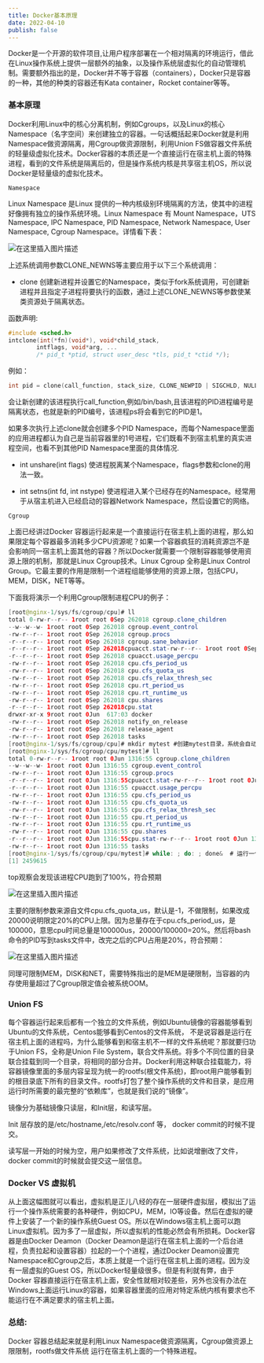 ```yaml
---
title: Docker基本原理
date: 2022-04-10
publish: false
---
```


Docker是一个开源的软件项目,让用户程序部署在一个相对隔离的环境运行，借此在Linux操作系统上提供一层额外的抽象，以及操作系统层虚拟化的自动管理机制。需要额外指出的是，Docker并不等于容器（containers），Docker只是容器的一种，其他的种类的容器还有Kata container，Rocket container等等。

### 基本原理

Docker利用Linux中的核心分离机制，例如Cgroups，以及Linux的核心Namespace（名字空间）来创建独立的容器。一句话概括起来Docker就是利用Namespace做资源隔离，用Cgroup做资源限制，利用Union FS做容器文件系统的轻量级虚拟化技术。Docker容器的本质还是一个直接运行在宿主机上面的特殊进程，看到的文件系统是隔离后的，但是操作系统内核是共享宿主机OS，所以说Docker是轻量级的虚拟化技术。

`Namespace`

Linux Namespace 是Linux 提供的一种内核级别环境隔离的方法，使其中的进程好像拥有独立的操作系统环境。Linux Namespace 有 Mount Namespace，UTS Namespace, IPC Namespace, PID Namespace, Network Namespace, User Namespace, Cgroup Namespace。详情看下表：

![在这里插入图片描述](https://img-blog.csdnimg.cn/c12691157742429d857041c0ae23e6d4.png)

上述系统调用参数CLONE_NEWNS等主要应用于以下三个系统调用：

* clone 创建新进程并设置它的Namespace，类似于fork系统调用，可创建新进程并且指定子进程将要执行的函数，通过上述CLONE_NEWNS等参数使某类资源处于隔离状态。

函数声明:
```c
#include <sched.h>
intclone(int(*fn)(void*), void*child_stack,
        intflags, void*arg, ...
        /* pid_t *ptid, struct user_desc *tls, pid_t *ctid */);
```
例如：

```c
int pid = clone(call_function, stack_size, CLONE_NEWPID | SIGCHLD, NULL);
```

会让新创建的该进程执行call_function,例如/bin/bash,且该进程的PID进程编号是隔离状态，也就是新的PID编号，该进程ps将会看到它的PID是1。

如果多次执行上述clone就会创建多个PID Namespace，而每个Namespace里面的应用进程都认为自己是当前容器里的1号进程，它们既看不到宿主机里的真实进程空间，也看不到其他PID Namespace里面的具体情况.

* int unshare(int flags) 使进程脱离某个Namespace，flags参数和clone的用法一致。

* int setns(int fd, int nstype) 使进程进入某个已经存在的Namespace。经常用于从宿主机进入已经启动的容器Network Namespace，然后设置它的网络。

`Cgroup`

上面已经讲过Docker 容器运行起来是一个直接运行在宿主机上面的进程，那么如果限定每个容器最多消耗多少CPU资源呢？如果一个容器疯狂的消耗资源岂不是会影响同一宿主机上面其他的容器？所以Docker就需要一个限制容器能够使用资源上限的机制，那就是Linux Cgroup技术。Linux Cgroup 全称是Linux Control Group。它最主要的作用是限制一个进程组能够使用的资源上限，包括CPU，MEM，DISK，NET等等。

下面我将演示一个利用Cgroup限制进程CPU的例子：

```java
[root@nginx-1/sys/fs/cgroup/cpu]# ll
total 0-rw-r--r-- 1root root 0Sep 262018 cgroup.clone_children
--w--w--w- 1root root 0Sep 262018 cgroup.event_control
-rw-r--r-- 1root root 0Sep 262018 cgroup.procs
-r--r--r-- 1root root 0Sep 262018 cgroup.sane_behavior
-r--r--r-- 1root root 0Sep 262018cpuacct.stat-rw-r--r-- 1root root 0Sep 262018 cpuacct.usage
-r--r--r-- 1root root 0Sep 262018 cpuacct.usage_percpu
-rw-r--r-- 1root root 0Sep 262018 cpu.cfs_period_us
-rw-r--r-- 1root root 0Sep 262018 cpu.cfs_quota_us
-rw-r--r-- 1root root 0Sep 262018 cpu.cfs_relax_thresh_sec
-rw-r--r-- 1root root 0Sep 262018 cpu.rt_period_us
-rw-r--r-- 1root root 0Sep 262018 cpu.rt_runtime_us
-rw-r--r-- 1root root 0Sep 262018 cpu.shares
-r--r--r-- 1root root 0Sep 262018cpu.stat
drwxr-xr-x 9root root 0Jun  617:03 docker
-rw-r--r-- 1root root 0Sep 262018 notify_on_release
-rw-r--r-- 1root root 0Sep 262018 release_agent
-rw-r--r-- 1root root 0Sep 262018 tasks
[root@nginx-1/sys/fs/cgroup/cpu]# mkdir mytest #创建mytest目录，系统会自动添加以下文件
[root@nginx-1/sys/fs/cgroup/cpu/mytest]# ll
total 0-rw-r--r-- 1root root 0Jun 1316:55 cgroup.clone_children
--w--w--w- 1root root 0Jun 1316:55 cgroup.event_control
-rw-r--r-- 1root root 0Jun 1316:55 cgroup.procs
-r--r--r-- 1root root 0Jun 1316:55cpuacct.stat-rw-r--r-- 1root root 0Jun 1316:55 cpuacct.usage
-r--r--r-- 1root root 0Jun 1316:55 cpuacct.usage_percpu
-rw-r--r-- 1root root 0Jun 1316:55 cpu.cfs_period_us
-rw-r--r-- 1root root 0Jun 1316:55 cpu.cfs_quota_us
-rw-r--r-- 1root root 0Jun 1316:55 cpu.cfs_relax_thresh_sec
-rw-r--r-- 1root root 0Jun 1316:55 cpu.rt_period_us
-rw-r--r-- 1root root 0Jun 1316:55 cpu.rt_runtime_us
-rw-r--r-- 1root root 0Jun 1316:55 cpu.shares
-r--r--r-- 1root root 0Jun 1316:55cpu.stat-rw-r--r-- 1root root 0Jun 1316:55 notify_on_release
-rw-r--r-- 1root root 0Jun 1316:55 tasks
[root@nginx-1/sys/fs/cgroup/cpu/mytest]# while: ; do: ; done&  # 运行一个死循环命令
[1] 2459615
```
top观察会发现该进程CPU跑到了100%，符合预期

![在这里插入图片描述](https://img-blog.csdnimg.cn/4a06b1c534ff4eb887e69ad1dfc087fc.png)

主要的限制参数来源自文件cpu.cfs_quota_us，默认是-1，不做限制，如果改成20000说明限定20%的CPU上限。因为总量存在于cpu.cfs_period_us，是100000，意思cpu时间总量是100000us，20000/100000=20%。然后将bash命令的PID写到tasks文件中，改完之后的CPU占用是20%，符合预期：

![在这里插入图片描述](https://img-blog.csdnimg.cn/5d97dc24861949dfa2e22ebe8f6b61d2.png)

同理可限制MEM，DISK和NET，需要特殊指出的是MEM是硬限制，当容器的内存使用量超过了Cgroup限定值会被系统OOM。

### Union FS

每个容器运行起来后都有一个独立的文件系统，例如Ubuntu镜像的容器能够看到Ubuntu的文件系统，Centos能够看到Centos的文件系统， 不是说容器是运行在宿主机上面的进程吗，为什么能够看到和宿主机不一样的文件系统呢？那就要归功于Union FS，全称是Union File System，联合文件系统。将多个不同位置的目录联合挂载到同一个目录，将相同的部分合并。Docker利用这种联合挂载能力，将容器镜像里面的多层内容呈现为统一的rootfs(根文件系统)，即root用户能够看到的根目录底下所有的目录文件。rootfs打包了整个操作系统的文件和目录，是应用运行时所需要的最完整的“依赖库”，也就是我们说的“镜像”。

镜像分为基础镜像只读层，和Init层，和读写层。

Init 层存放的是/etc/hostname,/etc/resolv.conf 等， docker commit的时候不提交。

读写层一开始的时候为空，用户如果修改了文件系统，比如说增删改了文件，docker commit的时候就会提交这一层信息。

### Docker VS 虚拟机

从上面这幅图就可以看出，虚拟机是正儿八经的存在一层硬件虚拟层，模拟出了运行一个操作系统需要的各种硬件，例如CPU，MEM，IO等设备。然后在虚拟的硬件上安装了一个新的操作系统Guest OS。所以在Windows宿主机上面可以跑Linux虚拟机。因为多了一层虚拟，所以虚拟机的性能必然会有所损耗。Docker容器是由Docker Deamon（Docker Deamon是运行在宿主机上面的一个后台进程，负责拉起和设置容器）拉起的一个个进程，通过Docker Deamon设置完Namespace和Cgroup之后，本质上就是一个运行在宿主机上面的进程。因为没有一层虚拟的Guest OS，所以Docker轻量级很多。但是有利就有弊，由于Docker 容器直接运行在宿主机上面，安全性就相对较差些，另外也没有办法在Windows上面运行Linux的容器，如果容器里面的应用对特定系统内核有要求也不能运行在不满足要求的宿主机上面。

### 总结:

Docker 容器总结起来就是利用Linux Namespace做资源隔离，Cgroup做资源上限限制，rootfs做文件系统 运行在宿主机上面的一个特殊进程。

